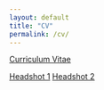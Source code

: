 ```yaml
---
layout: default
title: "CV"
permalink: /cv/
---
```



[Curriculum Vitae](../GordonLiaoCV.pdf)  



[Headshot 1](../img/gordon_headshot_2.jpg)
[Headshot 2](../img/gordon_headshot_1.jpg)
